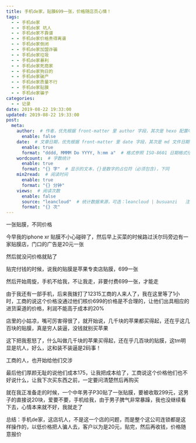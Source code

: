 ```yaml
---
title: 手机de家，贴膜699一张，价格随店员心情！
tags:
  - - 手机de家
  - - 手机de家 坑人
  - - 手机de家不靠谱
  - - 手机de家价格贵得离谱
  - - 手机de家倒闭
  - - 手机de家加盟诈骗
  - - 手机de家垃圾
  - - 手机de家暴利
  - - 手机de家死商家
  - - 手机de家狗日的
  - - 手机de家破产
  - - 手机de家质量不行
  - - 手机de家贴膜
  - - 手机de家骗子
categories:
  - - 记录
date: 2019-08-22 19:33:00
updated: 2019-08-22 19:33:00
post:
  meta:
    author:  # 作者，优先根据 front-matter 里 author 字段，其次是 hexo 配置中 author 值
      enable: false
    date:  # 文章日期，优先根据 front-matter 里 date 字段，其次是 md 文件日期
      enable: true
      format: "dddd, MMMM Do YYYY, h:mm a"  # 格式参照 ISO-8601 日期格式化
    wordcount:  # 字数统计
      enable: true
      format: "{} 字"  # 显示的文本，{}是数字的占位符（必须包含)，下同
    min2read:  # 阅读时间
      enable: true
      format: "{} 分钟"
    views:  # 阅读次数
      enable: false
      source: "leancloud"  # 统计数据来源，可选：leancloud | busuanzi   注意不蒜子会间歇抽风
      format: "{} 次"
---
```


一张贴膜，不同价格  
  
今早我的iphone xr 贴膜不小心碰碎了，然后早上买菜的时候路过沃尔玛旁边有一家贴膜店，门口的广告是20元一张  
  
然后就没问价格就贴了  
  
贴完付钱的时候，说我的贴膜是苹果专卖店贴膜，699一张  
  
然后开始周旋，手机不给我，不让我走，非要付费699一张，才能走  
  
由于我还有一部手机，后来我拨打了12315工商的人来人了，我在这里等了1小时，工商的说这个价格没通过他们核价699的价格是不合理的，让他们出具相应的进货渠道的价格，利润不能高于成本的20%  
  
店里的小姑凉，嘴可厉害得很了，就开始说，几千块的苹果都买得起，还在乎这几百块的贴膜，真是穷人装逼，没钱就别买苹果  
  
这下把我惹怒了，什么叫做几千块的苹果买得起，还在乎几百块的贴膜，这tm明显是坑人，好么，这和装不装逼是2码事！  
  
工商的人，也开始给他们交涉  
  
最后他们厚颜无耻的说他们成本175，让我把成本给了，工商说这个价格他们也不好说什么，让我下次买东西之前，一定要问清楚然后再购买  
  
就在我正准备走的时候，一个中年男子P30贴了一张贴膜，要被收取299元，这男子的直接说20块，爱要不要，手机给我，由于男子脾气非常暴躁，我也没继续看下去，心情本来就不好，我就走了  

总结：手机de家，这店坑人，不是这一个店的问题，而是整个这公司连锁都是这样操作的，以低价格把人骗人去，客户以为是20元，贴完，然后再收钱，价格随意报价